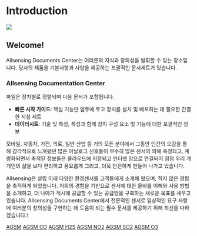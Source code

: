 # Introduction

![](.gitbook/assets/allsensing\_logo.png)

## Welcome!

Allsensing Documents Center는 여러분의 지식과 창의성을 발휘할 수 있는 장소입니다. 당사의 제품을 기본사항과 사양을 제공하는 포괄적인 문서세트가 있습니다.

### Allsensing Documentation Center

파일은 장치별로 정렬되며 다음 문서가 포함됩니다.

* **빠른 시작 가이드**: 핵심 기능만 염두에 두고 장치를 설치 및 배포하는 데 필요한 간결한 지침 세트
* **데이터시트**: 기술 및 특정, 특성과 함께 장치 구성 요소 및 기능에 대한 포괄적인 정보

모바일, 자동차, 가전, 의료, 일반 산업 등 거의 모든 분야에서 그동안 인간의 오감을 통해 감각적으로 느껴왔던 많은 아날로그 신호들이 무수히 많은 센서의 의해 측정되고, 계량화되면서 축적된 정보들은 클라우드에 저장되고 인터넷 망으로 연결되어 점점 우리 개개인의 삶을 보다 편리하고 풍요롭게 그리고, 더욱 안전하게 만들어 나가고 있습니다.

Allsensing은 설립 이래 다양한 환경센서를 고객들에게 소개해 왔으며, 적지 않은 경험을 축적하게 되었습니다. 저희의 경험을 기반으로 센서에 대한 올바를 이해와 사용 방법을 소개하고, 더 나아가 적시에 공급할 수 있는 공급망을 구축하는 새로운 목표를 세우고 있습니다. Allsensing Documents Center에서 전문적인 센서로 일상적인 요구 사항에 여러분의 창의성을 구현하는 데 도움이 되는 필수 문서를 제공하기 위해 최선을 다하겠습니다.\\

[AGSM](https://docs.allsensing.co.kr/allsensing.docs.co.kr/product-document/agsm)
[AGSM CO](https://docs.allsensing.co.kr/allsensing.docs.co.kr/product-document/agsm/agsm-co)
[AGSM H2S](https://docs.allsensing.co.kr/allsensing.docs.co.kr/product-document/agsm/agsm-h2s)
[AGSM NO2](https://docs.allsensing.co.kr/allsensing.docs.co.kr/product-document/agsm/agsm-no2)
[AGSM SO2](https://docs.allsensing.co.kr/allsensing.docs.co.kr/product-document/agsm/agsm-so2)
[AGSM O3](https://docs.allsensing.co.kr/allsensing.docs.co.kr/product-document/agsm/agsm-o3)

